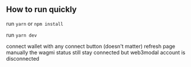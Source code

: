 
## How to run quickly

run `yarn` or `npm install`

run `yarn dev`

connect wallet with any connect button (doesn't matter)
refresh page manually
the wagmi status still stay connected but web3modal account is disconnected